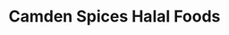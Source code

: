 ---
title: "Camden Spices Halal Foods"
url: /dublin/camden-spices-halal-foods/
shop: convenience
---